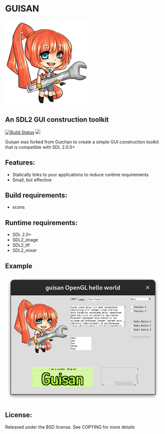 # GUISAN

![logo](examples/guisan.png "GUISAN")

## An SDL2 GUI construction toolkit

[![Build Status](https://github.com/kallisti5/guisan/actions/workflows/build.yaml/badge.svg)](https://github.com/kallisti5/guisan/actions)
[<img src="https://ko-fi.com/img/githubbutton_sm.svg" height="20px" />](https://ko-fi.com/Q5Q2QF1PE)

Guisan was forked from Guichan to create a simple GUI construction toolkit that is compatible with SDL 2.0.0+

## Features:

* Statically links to your applications to reduce runtime requirements
* Small, but effective

## Build requirements:

* scons

## Runtime requirements:

* SDL 2.0+
* SDL2_image
* SDL2_ttf
* SDL2_mixer

## Example

![openglwidget](examples/opengldemo.png)

## License:

Released under the BSD license. See COPYING for more details
